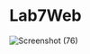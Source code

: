 # Lab7Web
![Screenshot (76)](https://github.com/RifkyAH/Lab7Web/assets/93238755/b44f4d94-68bb-434a-8bc0-5d3bbfdae7ad)

